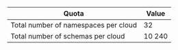 
Quota | Value
----- | -----
Total number of namespaces per cloud | 32
Total number of schemas per cloud | 10 240